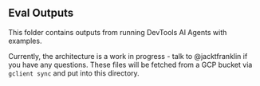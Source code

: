 ## Eval Outputs

This folder contains outputs from running DevTools AI Agents with examples.

Currently, the architecture is a work in progress - talk to @jacktfranklin if you have any questions. These files will be fetched from a GCP bucket via `gclient sync` and put into this directory.
